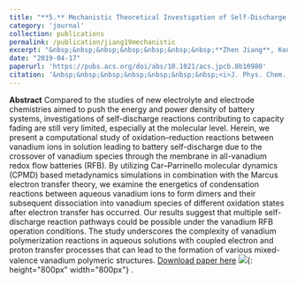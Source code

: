 ```yaml
---
title: "**5.** Mechanistic Theoretical Investigation of Self-Discharge Reactions in a Vanadium Redox Flow Battery"
category: 'journal'
collection: publications
permalink: /publication/jiang19mechanistic
excerpt: "&nbsp;&nbsp;&nbsp;&nbsp;&nbsp;&nbsp;&nbsp;**Zhen Jiang**, Konstantin Klyukin, and Vitaly Alexandrov"
date: "2019-04-17"
paperurl: 'https://pubs.acs.org/doi/abs/10.1021/acs.jpcb.8b10980'
citation: '&nbsp;&nbsp;&nbsp;&nbsp;&nbsp;&nbsp;&nbsp;<i>J. Phys. Chem. B</i> 123, 3976–3983 (2019)'
---
```

**Abstract** Compared to the studies of new electrolyte and electrode chemistries aimed to push the energy and power density of battery systems, investigations of self-discharge reactions contributing to capacity fading are still very limited, especially at the molecular level. Herein, we present a computational study of oxidation–reduction reactions between vanadium ions in solution leading to battery self-discharge due to the crossover of vanadium species through the membrane in all-vanadium redox flow batteries (RFB). By utilizing Car–Parrinello molecular dynamics (CPMD) based metadynamics simulations in combination with the Marcus electron transfer theory, we examine the energetics of condensation reactions between aqueous vanadium ions to form dimers and their subsequent dissociation into vanadium species of different oxidation states after electron transfer has occurred. Our results suggest that multiple self-discharge reaction pathways could be possible under the vanadium RFB operation conditions. The study underscores the complexity of vanadium polymerization reactions in aqueous solutions with coupled electron and proton transfer processes that can lead to the formation of various mixed-valence vanadium polymeric structures.
[Download paper here](https://github.com/ZhenJiang16/personal/tree/master/files/jiang19mechanistic.pdf)
![]({{site.baseurl}}/images/jiang19mechanistic.gif){: height="800px" width="800px"} .
